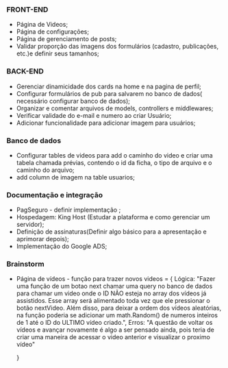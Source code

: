 ### FRONT-END
- Página de Videos;
- Página de configurações;
- Página de gerenciamento de posts;
- Validar proporção das imagens dos formulários (cadastro, publicações, etc.)e definir seus tamanhos;

### BACK-END
- Gerenciar dinamicidade dos cards na home e na pagina de perfil;
- Configurar formulários de pub para salvarem no banco de dados( necessário configurar banco de dados);
- Organizar e comentar arquivos de models, controllers e middlewares;
- Verificar validade do e-mail e numero ao criar Usuário;
- Adicionar funcionalidade para adicionar imagem para usuários;

### Banco de dados
- Configurar tables de videos para add o caminho do video e criar uma tabela chamada prévias, contendo o id da ficha, o tipo de arquivo e o caminho do arquivo;
- add column de imagem na table usuarios;


### Documentação e integração 
- PagSeguro - definir implementação ;
- Hospedagem: King Host (Estudar a plataforma e como gerenciar um servidor);
- Definição de assinaturas(Definir algo básico para a apresentação e aprimorar depois);
- Implementação do Google ADS;


### Brainstorm
- Página de vídeos - função para trazer novos videos = {
        Lógica: "Fazer uma função de um botao next chamar uma query no banco de dados para chamar um video onde o ID NÃO esteja no array dos vídeos já assistidos. Esse array será alimentado toda vez que ele pressionar o botão nextVideo. Além disso, para deixar a ordem dos vídeos aleatórias, na função poderia se adicionar um math.Random() de numeros inteiros de 1 até o ID do ULTIMO vídeo criado.",
        Erros: "A questão de voltar os vídeos e avançar novamente é algo a ser pensado ainda, pois teria de criar uma maneira de acessar o video anterior e visualizar o proximo vídeo"

    }
